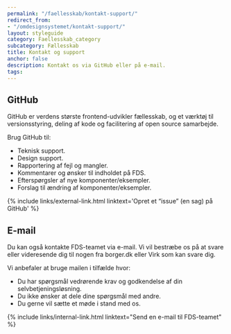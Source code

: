 ```yaml
---
permalink: "/faellesskab/kontakt-support/"
redirect_from:
- "/omdesignsystemet/kontakt-support/"
layout: styleguide
category: Faellesskab_category
subcategory: Fællesskab
title: Kontakt og support
anchor: false
description: Kontakt os via GitHub eller på e-mail.
tags:
---  
```


## GitHub

GitHub er verdens største frontend-udvikler fællesskab, og et værktøj til versionsstyring, deling af kode og facilitering af open source samarbejde.

Brug GitHub til:

- Teknisk support.
- Design support.
- Rapportering af fejl og mangler.
- Kommentarer og ønsker til indholdet på FDS.
- Efterspørgsler af nye komponenter/eksempler.
- Forslag til ændring af komponenter/eksempler.

{% include links/external-link.html linktext='Opret et “issue” (en sag) på GitHub' %}

## E-mail

Du kan også kontakte FDS-teamet via e-mail. Vi vil bestræbe os på at svare eller videresende dig til nogen fra borger.dk eller Virk som kan svare dig.

Vi anbefaler at bruge mailen i tilfælde hvor:

- Du har spørgsmål vedrørende krav og godkendelse af din selvbetjeningsløsning.
- Du ikke ønsker at dele dine spørgsmål med andre.
- Du gerne vil sætte et møde i stand med os.

{% include links/internal-link.html linktext="Send en e-mail til FDS-teamet" %}